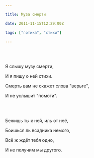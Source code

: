 ```yaml
---

title: Муза смерти

date: 2011-11-15T12:29:00Z

tags: ["готика", "стихи"]

---
```


<br/><br/>

Я слышу музу смерти,

И я пишу о ней стихи.

Смерть вам не скажет слова "верьте",

И не услышит "помоги".

<br/><br/>

Бежишь ты к ней, иль от неё,

Боишься ль всадника немого,

Всё ж ждёт тебя одно,

И не получим мы другого.